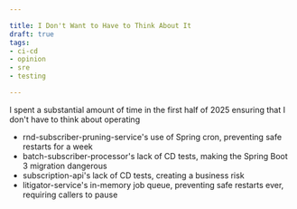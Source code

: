 ```yaml
---

title: I Don't Want to Have to Think About It
draft: true
tags:
- ci-cd
- opinion
- sre
- testing

---
```


I spent a substantial amount of time in the first half of 2025 ensuring that I don't have to think about operating

- rnd-subscriber-pruning-service's use of Spring cron, preventing safe restarts for a week
- batch-subscriber-processor's lack of CD tests, making the Spring Boot 3 migration dangerous
- subscription-api's lack of CD tests, creating a business risk
- litigator-service's in-memory job queue, preventing safe restarts ever, requiring callers to pause
<!--stackedit_data:
eyJoaXN0b3J5IjpbLTE0NDk5OTA3NThdfQ==
-->